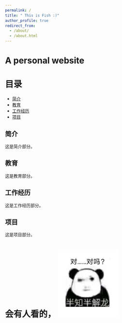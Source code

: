 ```yaml
---
permalink: /
title: " This is Fish :)"
author_profile: true
redirect_from: 
  - /about/
  - /about.html
---
```


<style>
/* 添加偏移量以确保跳转后标题不会被遮挡 */
:target::before {
  content: "";
  display: block;
  height: 60px; /* 根据需要调整偏移量 */
  margin-top: -60px; /* 与height值相同 */
  visibility: hidden;
}
</style>

A  personal website
======

# 目录
- [简介](#简介)
- [教育](#教育)
- [工作经历](#工作经历)
- [项目](#项目)

## 简介
这是简介部分。

## 教育
这是教育部分。

## 工作经历
这是工作经历部分。

## 项目
这是项目部分。

会有人看的， <img src="/images/对吗.jpg" alt="对吗" width="200"/>
======

<br>
<br>
<br>
<br>
<br>
<br>
<br>
<br>
<br>
<br>
<br>
<br>
<br>
<br>
<br>
<br>
<br>
<br>
<br>
